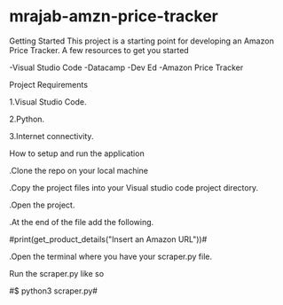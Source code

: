 # mrajab-amzn-price-tracker
Getting Started
This project is a starting point for developing an Amazon Price Tracker. A few resources to get you started 

-Visual Studio Code
-Datacamp
-Dev Ed
-Amazon Price Tracker


Project Requirements

1.Visual Studio Code.

2.Python.

3.Internet connectivity.

How to setup and run the application

.Clone the repo on your local machine

.Copy the project files into your Visual studio code project directory.

.Open the project.

.At the end of the file add the following.

#print(get_product_details("Insert an Amazon URL"))#

.Open the terminal where you have your scraper.py file.

Run the scraper.py like so

#$ python3 scraper.py#

